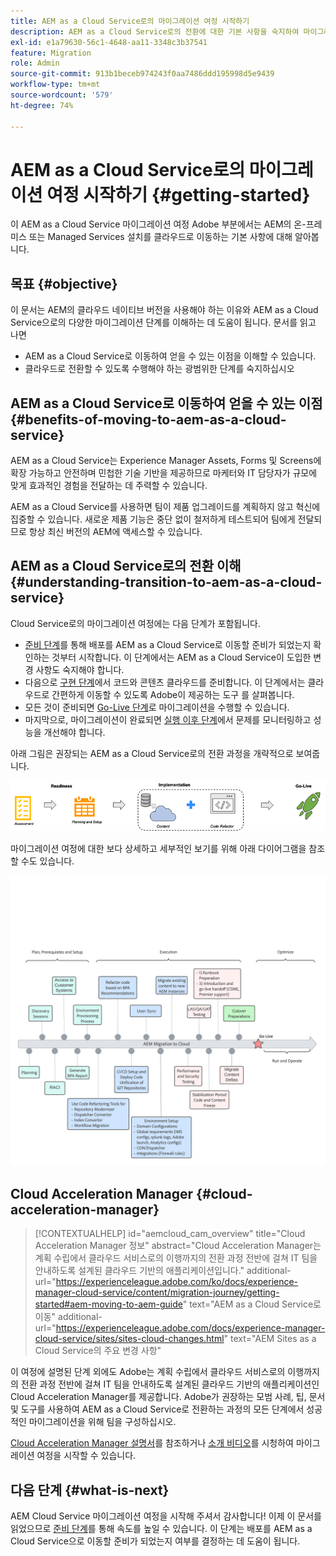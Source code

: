 ```yaml
---
title: AEM as a Cloud Service로의 마이그레이션 여정 시작하기
description: AEM as a Cloud Service로의 전환에 대한 기본 사항을 숙지하여 마이그레이션 여정 시작
exl-id: e1a79630-56c1-4648-aa11-3348c3b37541
feature: Migration
role: Admin
source-git-commit: 913b1beceb974243f0aa7486ddd195998d5e9439
workflow-type: tm+mt
source-wordcount: '579'
ht-degree: 74%

---
```


# AEM as a Cloud Service로의 마이그레이션 여정 시작하기 {#getting-started}

이 AEM as a Cloud Service 마이그레이션 여정 Adobe 부분에서는 AEM의 온-프레미스 또는 Managed Services 설치를 클라우드로 이동하는 기본 사항에 대해 알아봅니다.

## 목표 {#objective}

이 문서는 AEM의 클라우드 네이티브 버전을 사용해야 하는 이유와 AEM as a Cloud Service으로의 다양한 마이그레이션 단계를 이해하는 데 도움이 됩니다. 문서를 읽고 나면

* AEM as a Cloud Service로 이동하여 얻을 수 있는 이점을 이해할 수 있습니다.
* 클라우드로 전환할 수 있도록 수행해야 하는 광범위한 단계를 숙지하십시오

## AEM as a Cloud Service로 이동하여 얻을 수 있는 이점 {#benefits-of-moving-to-aem-as-a-cloud-service}

AEM as a Cloud Service는 Experience Manager Assets, Forms 및 Screens에 확장 가능하고 안전하며 민첩한 기술 기반을 제공하므로 마케터와 IT 담당자가 규모에 맞게 효과적인 경험을 전달하는 데 주력할 수 있습니다.

AEM as a Cloud Service를 사용하면 팀이 제품 업그레이드를 계획하지 않고 혁신에 집중할 수 있습니다. 새로운 제품 기능은 중단 없이 철저하게 테스트되어 팀에게 전달되므로 항상 최신 버전의 AEM에 액세스할 수 있습니다.

## AEM as a Cloud Service로의 전환 이해 {#understanding-transition-to-aem-as-a-cloud-service}

Cloud Service로의 마이그레이션 여정에는 다음 단계가 포함됩니다.

* [준비 단계](/help/journey-migration/readiness.md)를 통해 배포를 AEM as a Cloud Service로 이동할 준비가 되었는지 확인하는 것부터 시작합니다. 이 단계에서는 AEM as a Cloud Service이 도입한 변경 사항도 숙지해야 합니다.
* 다음으로 [구현 단계](/help/journey-migration/implementation.md)에서 코드와 콘텐츠 클라우드를 준비합니다. 이 단계에서는 클라우드로 간편하게 이동할 수 있도록 Adobe이 제공하는 도구 를 살펴봅니다.
* 모든 것이 준비되면 [Go-Live 단계](/help/journey-migration/go-live.md)로 마이그레이션을 수행할 수 있습니다.
* 마지막으로, 마이그레이션이 완료되면 [실행 이후 단계](/help/journey-migration/post-go-live.md)에서 문제를 모니터링하고 성능을 개선해야 합니다.

아래 그림은 권장되는 AEM as a Cloud Service로의 전환 과정을 개략적으로 보여줍니다.

![AEM as a Cloud Service에 대한 권장 전환 여정의 상위 수준 표시](/help/journey-migration/assets/move-aemcloud-process.png)

마이그레이션 여정에 대한 보다 상세하고 세부적인 보기를 위해 아래 다이어그램을 참조할 수도 있습니다.

![마이그레이션 여정에 대한 세부 정보 보기](/help/journey-migration/assets/migration-process.png)

## Cloud Acceleration Manager {#cloud-acceleration-manager}

>[!CONTEXTUALHELP]
>id="aemcloud_cam_overview"
>title="Cloud Acceleration Manager 정보"
>abstract="Cloud Acceleration Manager는 계획 수립에서 클라우드 서비스로의 이행까지의 전환 과정 전반에 걸쳐 IT 팀을 안내하도록 설계된 클라우드 기반의 애플리케이션입니다."
>additional-url="https://experienceleague.adobe.com/ko/docs/experience-manager-cloud-service/content/migration-journey/getting-started#aem-moving-to-aem-guide" text="AEM as a Cloud Service로 이동"
>additional-url="https://experienceleague.adobe.com/docs/experience-manager-cloud-service/sites/sites-cloud-changes.html" text="AEM Sites as a Cloud Service의 주요 변경 사항"

이 여정에 설명된 단계 외에도 Adobe는 계획 수립에서 클라우드 서비스로의 이행까지의 전환 과정 전반에 걸쳐 IT 팀을 안내하도록 설계된 클라우드 기반의 애플리케이션인 Cloud Acceleration Manager를 제공합니다. Adobe가 권장하는 모범 사례, 팁, 문서 및 도구를 사용하여 AEM as a Cloud Service로 전환하는 과정의 모든 단계에서 성공적인 마이그레이션을 위해 팀을 구성하십시오.

[Cloud Acceleration Manager 설명서](/help/journey-migration/cloud-acceleration-manager/using-cam/getting-started-cam.md)를 참조하거나 [소개 비디오](https://experienceleague.adobe.com/?launch=ExperienceManager-A-1-2021.1.migration&amp;recommended=ExperienceManager-A-1-2021.1.migration&amp;lang=en#dashboard/learning)를 시청하여 마이그레이션 여정을 시작할 수 있습니다.

## 다음 단계 {#what-is-next}

AEM Cloud Service 마이그레이션 여정을 시작해 주셔서 감사합니다! 이제 이 문서를 읽었으므로 [준비 단계](/help/journey-migration/readiness.md)를 통해 속도를 높일 수 있습니다. 이 단계는 배포를 AEM as a Cloud Service으로 이동할 준비가 되었는지 여부를 결정하는 데 도움이 됩니다.

